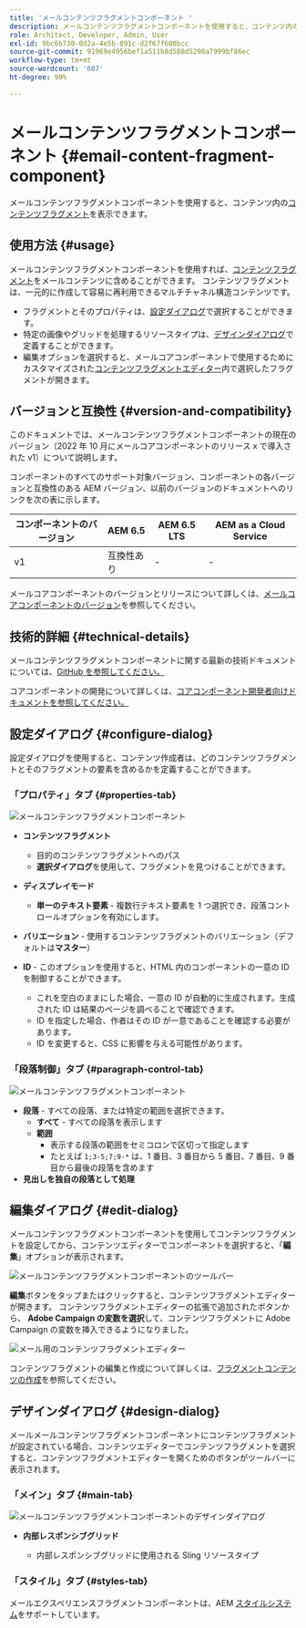 ```yaml
---
title: 'メールコンテンツフラグメントコンポーネント '
description: メールコンテンツフラグメントコンポーネントを使用すると、コンテンツ内のコンテンツフラグメントを表示できます。
role: Architect, Developer, Admin, User
exl-id: 9bc6b730-0d2a-4e5b-891c-d2f67f600bcc
source-git-commit: 91969e4956bef1a511b8d588d5290a7999bf86ec
workflow-type: tm+mt
source-wordcount: '607'
ht-degree: 99%

---
```



# メールコンテンツフラグメントコンポーネント  {#email-content-fragment-component}

メールコンテンツフラグメントコンポーネントを使用すると、コンテンツ内の[コンテンツフラグメント](https://experienceleague.adobe.com/docs/experience-manager-cloud-service/assets/content-fragments/content-fragments.html?lang=ja)を表示できます。

## 使用方法 {#usage}

メールコンテンツフラグメントコンポーネントを使用すれば、[コンテンツフラグメント](https://experienceleague.adobe.com/docs/experience-manager-cloud-service/assets/content-fragments/content-fragments.html?lang=ja)をメールコンテンツに含めることができます。 コンテンツフラグメントは、一元的に作成して容易に再利用できるマルチチャネル構造コンテンツです。

* フラグメントとそのプロパティは、[設定ダイアログ](#configure-dialog)で選択することができます。
* 特定の画像やグリッドを処理するリソースタイプは、[デザインダイアログ](#design-dialog)で定義することができます。
* 編集オプションを選択すると、メールコアコンポーネントで使用するためにカスタマイズされた[コンテンツフラグメントエディター](#edit-dialog)内で選択したフラグメントが開きます。

## バージョンと互換性 {#version-and-compatibility}

このドキュメントでは、メールコンテンツフラグメントコンポーネントの現在のバージョン（2022 年 10 月にメールコアコンポーネントのリリース x で導入された v1）について説明します。

コンポーネントのすべてのサポート対象バージョン、コンポーネントの各バージョンと互換性のある AEM バージョン、以前のバージョンのドキュメントへのリンクを次の表に示します。

| コンポーネントのバージョン | AEM 6.5 | AEM 6.5 LTS | AEM as a Cloud Service |
|---|---|---|---|
| v1 | 互換性あり | - | - |

メールコアコンポーネントのバージョンとリリースについて詳しくは、[メールコアコンポーネントのバージョン](/help/email/versions.md)を参照してください。

## 技術的詳細 {#technical-details}

メールコンテンツフラグメントコンポーネントに関する最新の技術ドキュメントについては、[GitHub を参照してください。](https://adobe.com/go/aem_cmp_tech_email_cf_v1)

コアコンポーネントの開発について詳しくは、[コアコンポーネント開発者向けドキュメントを参照してください。](/help/developing/overview.md)

## 設定ダイアログ {#configure-dialog}

設定ダイアログを使用すると、コンテンツ作成者は、どのコンテンツフラグメントとそのフラグメントの要素を含めるかを定義することができます。

### 「プロパティ」タブ {#properties-tab}

![メールコンテンツフラグメントコンポーネント](/help/email/assets/email-content-fragment-edit-properties.png)

* **コンテンツフラグメント**

   * 目的のコンテンツフラグメントへのパス
   * **選択ダイアログ**&#x200B;を使用して、フラグメントを見つけることができます。

* **ディスプレイモード**
   * **単一のテキスト要素** - 複数行テキスト要素を 1 つ選択でき、段落コントロールオプションを有効にします。
* **バリエーション** - 使用するコンテンツフラグメントのバリエーション（デフォルトは&#x200B;**マスター**）

* **ID** - このオプションを使用すると、HTML 内のコンポーネントの一意の ID を制御することができます。
   * これを空白のままにした場合、一意の ID が自動的に生成されます。生成された ID は結果のページを調べることで確認できます。
   * ID を指定した場合、作者はその ID が一意であることを確認する必要があります。
   * ID を変更すると、CSS に影響を与える可能性があります。

### 「段落制御」タブ {#paragraph-control-tab}

![メールコンテンツフラグメントコンポーネント](/help/assets/content-fragment-edit-paragraph.png)

* **段落** - すべての段落、または特定の範囲を選択できます。
   * **すべて** - すべての段落を表示します
   * **範囲**
      * 表示する段落の範囲をセミコロンで区切って指定します
      * たとえば `1;3-5;7;9-*` は、1 番目、3 番目から 5 番目、7 番目、9 番目から最後の段落を含めます
* **見出しを独自の段落として処理**

## 編集ダイアログ {#edit-dialog}

メールコンテンツフラグメントコンポーネントを使用してコンテンツフラグメントを設定してから、コンテンツエディターでコンポーネントを選択すると、「**編集**」オプションが表示されます。

![メールコンテンツフラグメントコンポーネントのツールバー](/help/email/assets/email-content-fragment-edit-toolbar.png)

**編集**&#x200B;ボタンをタップまたはクリックすると、コンテンツフラグメントエディターが開きます。 コンテンツフラグメントエディターの拡張で追加されたボタンから、 **Adobe Campaign の変数を選択**&#x200B;して、コンテンツフラグメントに Adobe Campaign の変数を挿入できるようになりました。

![メール用のコンテンツフラグメントエディター](/help/email/assets/email-content-fragment-editor.png)

コンテンツフラグメントの編集と作成について詳しくは、[フラグメントコンテンツの作成](https://experienceleague.adobe.com/docs/experience-manager-cloud-service/content/assets/content-fragments/content-fragments-variations.html?lang=ja)を参照してください。

## デザインダイアログ {#design-dialog}

メールメールコンテンツフラグメントコンポーネントにコンテンツフラグメントが設定されている場合、コンテンツエディターでコンテンツフラグメントを選択すると、コンテンツフラグメントエディターを開くためのボタンがツールバーに表示されます。


### 「メイン」タブ {#main-tab}

![メールコンテンツフラグメントコンポーネントのデザインダイアログ](/help/email/assets/email-content-fragment-design.png)

* **内部レスポンシブグリッド**

   * 内部レスポンシブグリッドに使用される Sling リソースタイプ

### 「スタイル」タブ {#styles-tab}

メールエクスペリエンスフラグメントコンポーネントは、AEM [スタイルシステム](/help/get-started/authoring.md#component-styling)をサポートしています。
